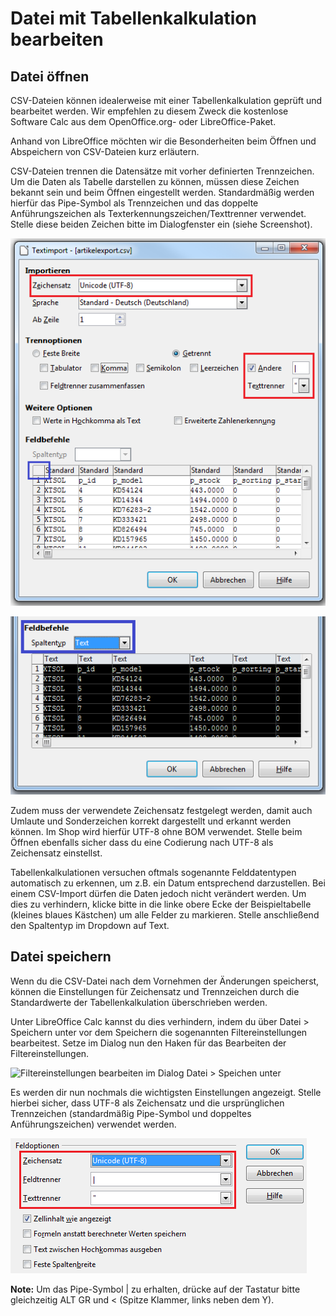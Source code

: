 # Datei mit Tabellenkalkulation bearbeiten 

## Datei öffnen 

CSV-Dateien können idealerweise mit einer Tabellenkalkulation geprüft und bearbeitet werden. Wir empfehlen zu diesem Zweck die kostenlose Software Calc aus dem OpenOffice.org- oder LibreOffice-Paket.

Anhand von LibreOffice möchten wir die Besonderheiten beim Öffnen und Abspeichern von CSV-Dateien kurz erläutern.

CSV-Dateien trennen die Datensätze mit vorher definierten Trennzeichen. Um die Daten als Tabelle darstellen zu können, müssen diese Zeichen bekannt sein und beim Öffnen eingestellt werden. Standardmäßig werden hierfür das Pipe-Symbol als Trennzeichen und das doppelte Anführungszeichen als Texterkennungszeichen/Texttrenner verwendet. Stelle diese beiden Zeichen bitte im Dialogfenster ein \(siehe Screenshot\).

![](Bilder/Abb120a_LibreOffice_CSVoeffnenZeichensatzTrenner.png "")

![](Bilder/Abb120b_LibreOffice_CSVoeffnenSpaltentyp_.png "Öffnen einer CSV-Datei unter LibreOffice Calc")

Zudem muss der verwendete Zeichensatz festgelegt werden, damit auch Umlaute und Sonderzeichen korrekt dargestellt und erkannt werden können. Im Shop wird hierfür UTF-8 ohne BOM verwendet. Stelle beim Öffnen ebenfalls sicher dass du eine Codierung nach UTF-8 als Zeichensatz einstellst.

Tabellenkalkulationen versuchen oftmals sogenannte Felddatentypen automatisch zu erkennen, um z.B. ein Datum entsprechend darzustellen. Bei einem CSV-Import dürfen die Daten jedoch nicht verändert werden. Um dies zu verhindern, klicke bitte in die linke obere Ecke der Beispieltabelle \(kleines blaues Kästchen\) um alle Felder zu markieren. Stelle anschließend den Spaltentyp im Dropdown auf Text.

## Datei speichern 

Wenn du die CSV-Datei nach dem Vornehmen der Änderungen speicherst, können die Einstellungen für Zeichensatz und Trennzeichen durch die Standardwerte der Tabellenkalkulation überschrieben werden.

Unter LibreOffice Calc kannst du dies verhindern, indem du über Datei \> Speichern unter vor dem Speichern die sogenannten Filtereinstellungen bearbeitest. Setze im Dialog nun den Haken für das Bearbeiten der Filtereinstellungen.

![](Bilder/Abb121_LibreOffice_CSVspeichernUnter_.png "Filtereinstellungen bearbeiten im Dialog Datei > Speichen
        unter")

Es werden dir nun nochmals die wichtigsten Einstellungen angezeigt. Stelle hierbei sicher, dass UTF-8 als Zeichensatz und die ursprünglichen Trennzeichen \(standardmäßig Pipe-Symbol und doppeltes Anführungszeichen\) verwendet werden.

![](Bilder/Abb122_LibreOffice_CSVspeichernUnterZeichen_.png "Prüfen von Zeichensatz und Trennzeichen")

**Note:** Um das Pipe-Symbol \| zu erhalten, drücke auf der Tastatur bitte gleichzeitig ALT GR und < \(Spitze Klammer, links neben dem Y\).



